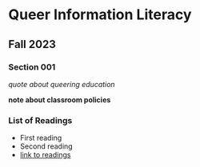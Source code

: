 # Queer Information Literacy
## Fall 2023
### Section 001
*quote about queering education*

**note about classroom policies**

### List of Readings
- First reading
- Second reading
- [link to readings](https://www.smu.edu/libraries)


